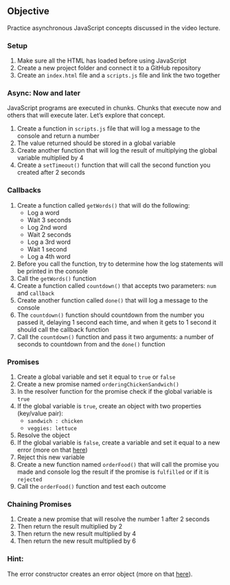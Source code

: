 ## Objective

Practice asynchronous JavaScript concepts discussed in the video lecture.

### Setup

1. Make sure all the HTML has loaded before using JavaScript
2. Create a new project folder and connect it to a GitHub repository
3. Create an `index.html` file and a `scripts.js` file and link the two together

### Async: Now and later

JavaScript programs are executed in chunks. Chunks that execute now and others that will execute later. Let’s explore that concept.

1. Create a function in `scripts.js` file that will log a message to the console and return a number
2. The value returned should be stored in a global variable
3. Create another function that will log the result of multiplying the global variable multiplied by 4
4. Create a `setTimeout()` function that will call the second function you created after 2 seconds

### Callbacks

1. Create a function called `getWords()` that will do the following:
    * Log a word
    * Wait 3 seconds
    * Log 2nd word
    * Wait 2 seconds
    * Log a 3rd word
    * Wait 1 second
    * Log a 4th word
2. Before you call the function, try to determine how the log statements will be printed in the console
3. Call the `getWords()` function
4. Create a function called `countdown()` that accepts two parameters: `num` and `callback`
5. Create another function called `done()` that will log a message to the console
6. The `countdown()` function should countdown from the number you passed it, delaying 1 second each time, and when it gets to 1 second it should call the callback function
7. Call the `countdown()` function and pass it two arguments: a number of seconds to countdown from and the `done()` function

### Promises

1. Create a global variable and set it equal to `true` or `false`
2. Create a new promise named `orderingChickenSandwich()`
3. In the resolver function for the promise check if the global variable is `true`
4. If the global variable is `true`, create an object with two properties (key/value pair):
    * `sandwich : chicken`
    * `veggies: lettuce`
5. Resolve the object
6. If the global variable is `false`, create a variable and set it equal to a new error (more on that [here](https://developer.mozilla.org/en-US/docs/Web/JavaScript/Reference/Global_Objects/Error))
7. Reject this new variable
8. Create a new function named `orderFood()` that will call the promise you made and console log the result if the promise is `fulfilled` or if it is `rejected`
9. Call the `orderFood()` function and test each outcome

### Chaining Promises

1. Create a new promise that will resolve the number 1 after 2 seconds
2. Then return the result multiplied by 2
3. Then return the new result multiplied by 4
4. Then return the new result multiplied by 6

### Hint:
The error constructor creates an error object (more on that [here](https://developer.mozilla.org/en-US/docs/Web/JavaScript/Reference/Global_Objects/Error)).